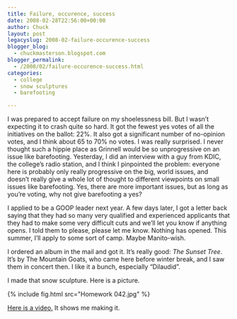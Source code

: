 ```yaml
---
title: Failure, occurence, success
date: 2008-02-28T22:56:00+00:00
author: Chuck
layout: post
legacyslug: 2008-02-failure-occurence-success
blogger_blog:
  - chuckmasterson.blogspot.com
blogger_permalink:
  - /2008/02/failure-occurence-success.html
categories:
  - college
  - snow sculptures
  - barefooting

---
```


I was prepared to accept failure on my shoelessness bill. But I wasn’t
expecting it to crash quite so hard. It got the fewest yes votes of all the
initiatives on the ballot: 22%. It also got a significant number of no-opinion
votes, and I think about 65 to 70% no votes. I was really surprised. I never
thought such a hippie place as Grinnell would be so unprogressive on an issue
like barefooting. Yesterday, I did an interview with a guy from KDIC, the
college’s radio station, and I think I pinpointed the problem: everyone here is
probably only really progressive on the big, world issues, and doesn’t really
give a whole lot of thought to different viewpoints on small issues like
barefooting. Yes, there are more important issues, but as long as you’re
voting, why not give barefooting a yes?

I applied to be a GOOP leader next year. A few days later, I got a letter back
saying that they had so many very qualified and experienced applicants that
they had to make some very difficult cuts and we’ll let you know if anything
opens. I told them to please, please let me know. Nothing has opened. This
summer, I’ll apply to some sort of camp. Maybe Manito-wish.

I ordered an album in the mail and got it. It’s really good: *The Sunset Tree*.
It’s by The Mountain Goats, who came here before winter break, and I saw them
in concert then. I like it a bunch, especially “Dilaudid”.

I made that snow sculpture. Here is a picture.

{% include fig.html src="Homework 042.jpg" %}


[Here is a video.](http://www.youtube.com/watch?v=WXzThBHRIq8) It shows me
making it.
